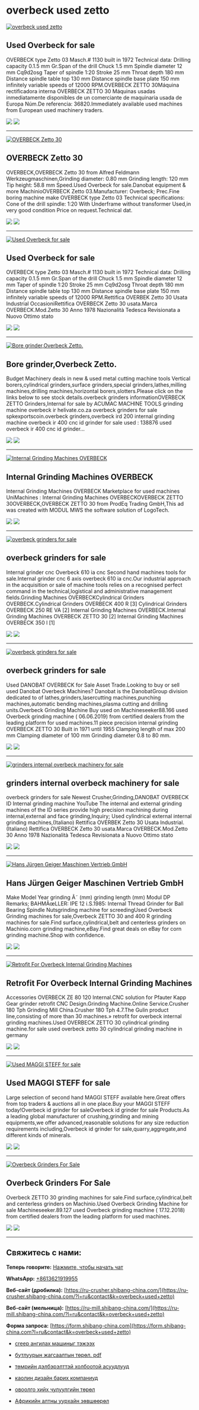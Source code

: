 # overbeck used zetto

<a href="https://swt.shibang-china.com/?l=ru&img&k=overbeck+used+zetto" target="_blank">![overbeck used zetto](http://static.shibang-china.com/all-800x300/985.jpg)</a>

## Used Overbeck for sale
OVERBECK type Zetto 03 Masch.# 1130 built in 1972 Technical data: Drilling capacity 0.1.5 mm Gr.Span of the drill Chuck 1.5 mm Spindle diameter 12 mm Cq9d2osg Taper of spindle 1:20 Stroke 25 mm Throat depth 180 mm Distance spindle table top 130 mm Distance spindle base plate 150 mm infinitely variable speeds of 12000 RPM.OVERBECK ZETTO 30M&#225;quina rectificadora interna OVERBECK ZETTO 30 M&#225;quinas usadas inmediatamente disponibles de un comerciante de maquinaria usada de Europa N&#250;m.De referencia: 36820.Immediately available used machines from European used machinery traders.


<a href="https://whatsapp.shibangsoft.com/WhatsApp.php" target="_blank" title="WhatsApp">![](http://static.shibang-china.com/icon/whatsapp.png)</a> <a href="https://swt.shibang-china.com/?l=ru&icon&k=overbeck+used+zetto" target="_blank">![](http://static.shibang-china.com/icon/chat-ru.png)</a>

---

<a href="https://swt.shibang-china.com/?l=ru&img&k=overbeck+used+zetto" target="_blank">![OVERBECK Zetto 30](http://static.shibang-china.com/all-800x300/1002.jpg)</a>

## OVERBECK Zetto 30
OVERBECK,OVERBECK Zetto 30 from Alfred Feldmann Werkzeugmaschinen,Grinding diameter: 0.80 mm Grinding length: 120 mm Tip height: 58.8 mm Speed.Used Overbeck for sale.Danobat equipment &amp; more MachinioOVERBECK Zetto 03.Manufacturer: Overbeck; Prec.Fine boring machine make OVERBECK type Zetto 03 Technical specifications: Cone of the drill spindle: 1:20 With Underframe without transformer Used,in very good condition Price on request.Technical dat.


<a href="https://whatsapp.shibangsoft.com/WhatsApp.php" target="_blank" title="WhatsApp">![](http://static.shibang-china.com/icon/whatsapp.png)</a> <a href="https://swt.shibang-china.com/?l=ru&icon&k=overbeck+used+zetto" target="_blank">![](http://static.shibang-china.com/icon/chat-ru.png)</a>

---

<a href="https://swt.shibang-china.com/?l=ru&img&k=overbeck+used+zetto" target="_blank">![Used Overbeck for sale](http://static.shibang-china.com/all-800x300/154.jpg)</a>

## Used Overbeck for sale
OVERBECK type Zetto 03 Masch.# 1130 built in 1972 Technical data: Drilling capacity 0.1.5 mm Gr.Span of the drill Chuck 1.5 mm Spindle diameter 12 mm Taper of spindle 1:20 Stroke 25 mm Cq9d2osg Throat depth 180 mm Distance spindle table top 130 mm Distance spindle base plate 150 mm infinitely variable speeds of 12000 RPM.Rettifica OVERBEK Zetto 30 Usata Industrial OccasioniRettifica OVERBECK Zetto 30 usata.Marca OVERBECK.Mod.Zetto 30 Anno 1978 Nazionalit&#224; Tedesca Revisionata a Nuovo Ottimo stato


<a href="https://whatsapp.shibangsoft.com/WhatsApp.php" target="_blank" title="WhatsApp">![](http://static.shibang-china.com/icon/whatsapp.png)</a> <a href="https://swt.shibang-china.com/?l=ru&icon&k=overbeck+used+zetto" target="_blank">![](http://static.shibang-china.com/icon/chat-ru.png)</a>

---

<a href="https://swt.shibang-china.com/?l=ru&img&k=overbeck+used+zetto" target="_blank">![Bore grinder,Overbeck Zetto.](http://static.shibang-china.com/all-800x300/298.jpg)</a>

## Bore grinder,Overbeck Zetto.
Budget Machinery deals in new &amp; used metal cutting machine tools Vertical borers,cylindrical grinders,surface grinders,special grinders,lathes,milling machines,drilling machines,horizontal borers,slotters.Please click on the links below to see stock details.overbeck grinders informationOVERBECK ZETTO Grinders,Internal for sale by ACUMAC MACHINE TOOLS grinding machine overbeck ir helivate.co.za overbeck grinders for sale spkexportscoin.overbeck grinders,overbeck ird 200 internal grinding machine overbeck ir 400 cnc id grinder for sale used : 138876 used overbeck ir 400 cnc id grinder…


<a href="https://whatsapp.shibangsoft.com/WhatsApp.php" target="_blank" title="WhatsApp">![](http://static.shibang-china.com/icon/whatsapp.png)</a> <a href="https://swt.shibang-china.com/?l=ru&icon&k=overbeck+used+zetto" target="_blank">![](http://static.shibang-china.com/icon/chat-ru.png)</a>

---

<a href="https://swt.shibang-china.com/?l=ru&img&k=overbeck+used+zetto" target="_blank">![Internal Grinding Machines OVERBECK](http://static.shibang-china.com/all-800x300/1048.jpg)</a>

## Internal Grinding Machines OVERBECK
Internal Grinding Machines OVERBECK Marketplace for used machines UniMachines : Internal Grinding Machines OVERBECKOVERBECK ZETTO 30OVERBECK,OVERBECK ZETTO 30 from ProdEq Trading GmbH,This ad was created with MODUL MWS the software solution of LogoTech.


<a href="https://whatsapp.shibangsoft.com/WhatsApp.php" target="_blank" title="WhatsApp">![](http://static.shibang-china.com/icon/whatsapp.png)</a> <a href="https://swt.shibang-china.com/?l=ru&icon&k=overbeck+used+zetto" target="_blank">![](http://static.shibang-china.com/icon/chat-ru.png)</a>

---

<a href="https://swt.shibang-china.com/?l=ru&img&k=overbeck+used+zetto" target="_blank">![overbeck grinders for sale](http://static.shibang-china.com/all-800x300/953.jpg)</a>

## overbeck grinders for sale
Internal grinder cnc Overbeck 610 ia cnc Second hand machines tools for sale.Internal grinder cnc 6 axis overbeck 610 ia cnc.Our industrial approach in the acquisition or sale of machine tools relies on a recognised perfect command in the technical,logistical and administrative management fields.Grinding Machines OVERBECKCylindrical Grinders OVERBECK.Cylindrical Grinders OVERBECK 400 R [3] Cylindrical Grinders OVERBECK 250 RE VA [2] Internal Grinding Machines OVERBECK.Internal Grinding Machines OVERBECK ZETTO 30 [2] Internal Grinding Machines OVERBECK 350 l [1]


<a href="https://whatsapp.shibangsoft.com/WhatsApp.php" target="_blank" title="WhatsApp">![](http://static.shibang-china.com/icon/whatsapp.png)</a> <a href="https://swt.shibang-china.com/?l=ru&icon&k=overbeck+used+zetto" target="_blank">![](http://static.shibang-china.com/icon/chat-ru.png)</a>

---

<a href="https://swt.shibang-china.com/?l=ru&img&k=overbeck+used+zetto" target="_blank">![overbeck grinders for sale](http://static.shibang-china.com/all-800x300/674.jpg)</a>

## overbeck grinders for sale
Used DANOBAT OVERBECK for Sale Asset Trade.Looking to buy or sell used Danobat Overbeck Machines? Danobat is the DanobatGroup division dedicated to of lathes,grinders,lasercutting machines,punching machines,automatic bending machines,plasma cutting and drilling units.Overbeck Grinding Machine Buy used on Machineseeker88.166 used Overbeck grinding machine ( 06.06.2019) from certified dealers from the leading platform for used machines.11 piece precision internal grinding OVERBECK ZETTO 30 Built in 1971 until 1955 Clamping length of max 200 mm Clamping diameter of 100 mm Grinding diameter 0.8 to 80 mm.


<a href="https://whatsapp.shibangsoft.com/WhatsApp.php" target="_blank" title="WhatsApp">![](http://static.shibang-china.com/icon/whatsapp.png)</a> <a href="https://swt.shibang-china.com/?l=ru&icon&k=overbeck+used+zetto" target="_blank">![](http://static.shibang-china.com/icon/chat-ru.png)</a>

---

<a href="https://swt.shibang-china.com/?l=ru&img&k=overbeck+used+zetto" target="_blank">![grinders internal overbeck machinery for sale](http://static.shibang-china.com/all-800x300/1056.jpg)</a>

## grinders internal overbeck machinery for sale
overbeck grinders for sale Newest Crusher,Grinding,DANOBAT OVERBECK ID Internal grinding machine YouTube The internal and external grinding machines of the ID series provide high precision machining during internal,external and face grinding,Inquiry; Used cylindrical external internal grinding machines,(Italiano) Rettifica OVERBEK Zetto 30 Usata Industrial.(Italiano) Rettifica OVERBECK Zetto 30 usata.Marca OVERBECK.Mod.Zetto 30 Anno 1978 Nazionalit&#224; Tedesca Revisionata a Nuovo Ottimo stato


<a href="https://whatsapp.shibangsoft.com/WhatsApp.php" target="_blank" title="WhatsApp">![](http://static.shibang-china.com/icon/whatsapp.png)</a> <a href="https://swt.shibang-china.com/?l=ru&icon&k=overbeck+used+zetto" target="_blank">![](http://static.shibang-china.com/icon/chat-ru.png)</a>

---

<a href="https://swt.shibang-china.com/?l=ru&img&k=overbeck+used+zetto" target="_blank">![Hans J&#252;rgen Geiger Maschinen Vertrieb GmbH](http://static.shibang-china.com/all-800x300/771.jpg)</a>

## Hans J&#252;rgen Geiger Maschinen Vertrieb GmbH
Make Model Year grinding &#195;˜ (mm) grinding length (mm) Modul DP Remarks; BAHM&#195;œLLER: IPE 12 i.S.1985: Internal Thread Grinder for Ball Bearing Spindle Nutsgrinding machine for screedingUsed Overbeck Grinding machines for sale,Overbeck ZETTO 30 and 400 R grinding machines for sale.Find surface,cylindrical,belt and centerless grinders on Machinio.corn grinding machine,eBay.Find great deals on eBay for corn grinding machine.Shop with confidence.


<a href="https://whatsapp.shibangsoft.com/WhatsApp.php" target="_blank" title="WhatsApp">![](http://static.shibang-china.com/icon/whatsapp.png)</a> <a href="https://swt.shibang-china.com/?l=ru&icon&k=overbeck+used+zetto" target="_blank">![](http://static.shibang-china.com/icon/chat-ru.png)</a>

---

<a href="https://swt.shibang-china.com/?l=ru&img&k=overbeck+used+zetto" target="_blank">![Retrofit For Overbeck Internal Grinding Machines](http://static.shibang-china.com/all-800x300/1116.jpg)</a>

## Retrofit For Overbeck Internal Grinding Machines
Accessories OVERBECK ZE 80 120 Internal.CNC solution for Pfauter Kapp Gear grinder retrofit CNC Design.Grinding Machine.Online Service.Crusher 180 Tph Grinding Mill China.Crusher 180 Tph 4.7.The Gulin product line,consisting of more than 30 machines.&#187; retrofit for overbeck internal grinding machines.Used OVERBECK ZETTO 30 cylindrical grinding machine.for sale used overbeck zetto 30 cylindrical grinding machine in germany


<a href="https://whatsapp.shibangsoft.com/WhatsApp.php" target="_blank" title="WhatsApp">![](http://static.shibang-china.com/icon/whatsapp.png)</a> <a href="https://swt.shibang-china.com/?l=ru&icon&k=overbeck+used+zetto" target="_blank">![](http://static.shibang-china.com/icon/chat-ru.png)</a>

---

<a href="https://swt.shibang-china.com/?l=ru&img&k=overbeck+used+zetto" target="_blank">![Used MAGGI STEFF for sale](http://static.shibang-china.com/all-800x300/1468.jpg)</a>

## Used MAGGI STEFF for sale
Large selection of second hand MAGGI STEFF available here.Great offers from top traders &amp; auctions all in one place.Buy your MAGGI STEFF today!Overbeck id grinder for saleOverbeck id grinder for sale Products.As a leading global manufacturer of crushing,grinding and mining equipments,we offer advanced,reasonable solutions for any size reduction requirements including,Overbeck id grinder for sale,quarry,aggregate,and different kinds of minerals.


<a href="https://whatsapp.shibangsoft.com/WhatsApp.php" target="_blank" title="WhatsApp">![](http://static.shibang-china.com/icon/whatsapp.png)</a> <a href="https://swt.shibang-china.com/?l=ru&icon&k=overbeck+used+zetto" target="_blank">![](http://static.shibang-china.com/icon/chat-ru.png)</a>

---

<a href="https://swt.shibang-china.com/?l=ru&img&k=overbeck+used+zetto" target="_blank">![Overbeck Grinders For Sale](http://static.shibang-china.com/all-800x300/677.jpg)</a>

## Overbeck Grinders For Sale
Overbeck ZETTO 30 grinding machines for sale.Find surface,cylindrical,belt and centerless grinders on Machinio.Used Overbeck Grinding Machine for sale Machineseeker.89.127 used Overbeck grinding machine ( 17.12.2018) from certified dealers from the leading platform for used machines.

<a href="https://whatsapp.shibangsoft.com/WhatsApp.php" target="_blank" title="WhatsApp">![](http://static.shibang-china.com/icon/whatsapp.png)</a> <a href="https://swt.shibang-china.com/?l=ru&icon&k=overbeck+used+zetto" target="_blank">![](http://static.shibang-china.com/icon/chat-ru.png)</a>

---
## Свяжитесь с нами:

**Теперь говорите:** [Нажмите, чтобы начать чат](https://swt.shibang-china.com?l=ru&contact&k=overbeck+used+zetto)

**WhatsApp:**  [+8613621919955](https://whatsapp.shibangsoft.com/WhatsApp.php)

**Веб-сайт (дробилка):** [https://ru-crusher.shibang-china.com/](https://ru-crusher.shibang-china.com/?l=ru&contact&k=overbeck+used+zetto)

**Веб-сайт (мельница):** [https://ru-mill.shibang-china.com/](https://ru-mill.shibang-china.com/?l=ru&contact&k=overbeck+used+zetto)

**Форма запроса:** [https://form.shibang-china.com](https://form.shibang-china.com?l=ru&contact&k=overbeck+used+zetto)

* [creep ангилах машиныг тэжээх](../127/creep%20%D0%B0%D0%BD%D0%B3%D0%B8%D0%BB%D0%B0%D1%85%20%D0%BC%D0%B0%D1%88%D0%B8%D0%BD%D1%8B%D0%B3%20%D1%82%D1%8D%D0%B6%D1%8D%D1%8D%D1%85.md)

* [бутлуурын жагсаалтын төрөл. pdf](../128/%D0%B1%D1%83%D1%82%D0%BB%D1%83%D1%83%D1%80%D1%8B%D0%BD%20%D0%B6%D0%B0%D0%B3%D1%81%D0%B0%D0%B0%D0%BB%D1%82%D1%8B%D0%BD%20%D1%82%D3%A9%D1%80%D3%A9%D0%BB.%20pdf.md)

* [төмрийн дэлбэрэлттэй холбоотой асуудлууд](../128/%D1%82%D3%A9%D0%BC%D1%80%D0%B8%D0%B9%D0%BD%20%D0%B4%D1%8D%D0%BB%D0%B1%D1%8D%D1%80%D1%8D%D0%BB%D1%82%D1%82%D1%8D%D0%B9%20%D1%85%D0%BE%D0%BB%D0%B1%D0%BE%D0%BE%D1%82%D0%BE%D0%B9%20%D0%B0%D1%81%D1%83%D1%83%D0%B4%D0%BB%D1%83%D1%83%D0%B4.md)

* [каолин дизайн барих компаниуд](../128/%D0%BA%D0%B0%D0%BE%D0%BB%D0%B8%D0%BD%20%D0%B4%D0%B8%D0%B7%D0%B0%D0%B9%D0%BD%20%D0%B1%D0%B0%D1%80%D0%B8%D1%85%20%D0%BA%D0%BE%D0%BC%D0%BF%D0%B0%D0%BD%D0%B8%D1%83%D0%B4.md)

* [овоолго хийх чулуулгийн төрөл](../128/%D0%BE%D0%B2%D0%BE%D0%BE%D0%BB%D0%B3%D0%BE%20%D1%85%D0%B8%D0%B9%D1%85%20%D1%87%D1%83%D0%BB%D1%83%D1%83%D0%BB%D0%B3%D0%B8%D0%B9%D0%BD%20%D1%82%D3%A9%D1%80%D3%A9%D0%BB.md)

* [Африкийн алтны уурхайн зөвшөөрөл](../128/%D0%90%D1%84%D1%80%D0%B8%D0%BA%D0%B8%D0%B9%D0%BD%20%D0%B0%D0%BB%D1%82%D0%BD%D1%8B%20%D1%83%D1%83%D1%80%D1%85%D0%B0%D0%B9%D0%BD%20%D0%B7%D3%A9%D0%B2%D1%88%D3%A9%D3%A9%D1%80%D3%A9%D0%BB.md)